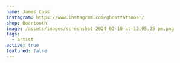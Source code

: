 ```yaml
---
name: James Cass
instagram: https://www.instagram.com/ghosttattooer/
shop: Boartooth
image: /assets/images/screenshot-2024-02-10-at-12.05.25 pm.png
tags:
  - artist
active: true
featured: false
---
```

